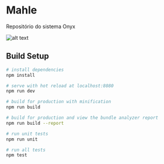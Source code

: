 # Mahle

Repositório do sistema Onyx 

![alt text](https://github.com/carolperroglio/Mahle/onyx.jpg)

## Build Setup

``` bash
# install dependencies
npm install

# serve with hot reload at localhost:8080
npm run dev

# build for production with minification
npm run build

# build for production and view the bundle analyzer report
npm run build --report

# run unit tests
npm run unit

# run all tests
npm test
```
